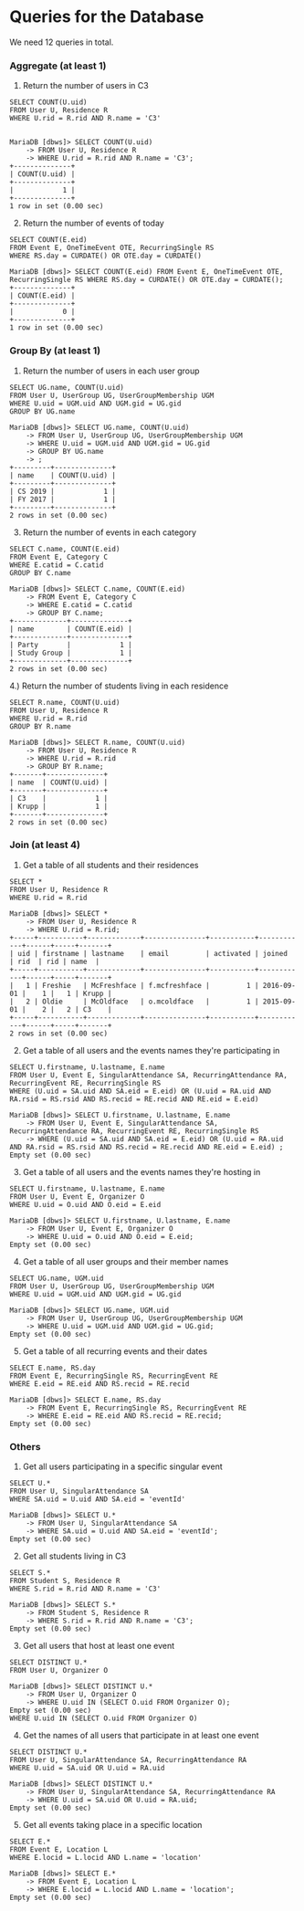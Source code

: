# Queries for the Database

We need 12 queries in total.

### Aggregate (at least 1)

1) Return the number of users in C3

```
SELECT COUNT(U.uid)
FROM User U, Residence R
WHERE U.rid = R.rid AND R.name = 'C3'


MariaDB [dbws]> SELECT COUNT(U.uid)
    -> FROM User U, Residence R
    -> WHERE U.rid = R.rid AND R.name = 'C3';
+--------------+
| COUNT(U.uid) |
+--------------+
|            1 |
+--------------+
1 row in set (0.00 sec)

```


2) Return the number of events of today

```
SELECT COUNT(E.eid)
FROM Event E, OneTimeEvent OTE, RecurringSingle RS
WHERE RS.day = CURDATE() OR OTE.day = CURDATE()

MariaDB [dbws]> SELECT COUNT(E.eid) FROM Event E, OneTimeEvent OTE, RecurringSingle RS WHERE RS.day = CURDATE() OR OTE.day = CURDATE();
+--------------+
| COUNT(E.eid) |
+--------------+
|            0 |
+--------------+
1 row in set (0.00 sec)
```

### Group By (at least 1)
1) Return the number of users in each user group

```
SELECT UG.name, COUNT(U.uid)
FROM User U, UserGroup UG, UserGroupMembership UGM
WHERE U.uid = UGM.uid AND UGM.gid = UG.gid
GROUP BY UG.name

MariaDB [dbws]> SELECT UG.name, COUNT(U.uid)
    -> FROM User U, UserGroup UG, UserGroupMembership UGM
    -> WHERE U.uid = UGM.uid AND UGM.gid = UG.gid
    -> GROUP BY UG.name
    -> ;
+---------+--------------+
| name    | COUNT(U.uid) |
+---------+--------------+
| CS 2019 |            1 |
| FY 2017 |            1 |
+---------+--------------+
2 rows in set (0.00 sec)

```

3) Return the number of events in each category

```
SELECT C.name, COUNT(E.eid)
FROM Event E, Category C
WHERE E.catid = C.catid
GROUP BY C.name

MariaDB [dbws]> SELECT C.name, COUNT(E.eid)
    -> FROM Event E, Category C
    -> WHERE E.catid = C.catid
    -> GROUP BY C.name;
+-------------+--------------+
| name        | COUNT(E.eid) |
+-------------+--------------+
| Party       |            1 |
| Study Group |            1 |
+-------------+--------------+
2 rows in set (0.00 sec)
```

4.) Return the number of students living in each residence

```
SELECT R.name, COUNT(U.uid)
FROM User U, Residence R
WHERE U.rid = R.rid 
GROUP BY R.name

MariaDB [dbws]> SELECT R.name, COUNT(U.uid)
    -> FROM User U, Residence R
    -> WHERE U.rid = R.rid 
    -> GROUP BY R.name;
+-------+--------------+
| name  | COUNT(U.uid) |
+-------+--------------+
| C3    |            1 |
| Krupp |            1 |
+-------+--------------+
2 rows in set (0.00 sec)

```

### Join (at least 4)
1) Get a table of all students and their residences

```
SELECT *
FROM User U, Residence R
WHERE U.rid = R.rid

MariaDB [dbws]> SELECT *
    -> FROM User U, Residence R
    -> WHERE U.rid = R.rid;
+-----+-----------+-------------+---------------+-----------+------------+------+-----+-------+
| uid | firstname | lastname    | email         | activated | joined     | rid  | rid | name  |
+-----+-----------+-------------+---------------+-----------+------------+------+-----+-------+
|   1 | Freshie   | McFreshface | f.mcfreshface |         1 | 2016-09-01 |    1 |   1 | Krupp |
|   2 | Oldie     | McOldface   | o.mcoldface   |         1 | 2015-09-01 |    2 |   2 | C3    |
+-----+-----------+-------------+---------------+-----------+------------+------+-----+-------+
2 rows in set (0.00 sec)

```

2) Get a table of all users and the events names they're participating in

```
SELECT U.firstname, U.lastname, E.name
FROM User U, Event E, SingularAttendance SA, RecurringAttendance RA, RecurringEvent RE, RecurringSingle RS
WHERE (U.uid = SA.uid AND SA.eid = E.eid) OR (U.uid = RA.uid AND RA.rsid = RS.rsid AND RS.recid = RE.recid AND RE.eid = E.eid) 

MariaDB [dbws]> SELECT U.firstname, U.lastname, E.name
    -> FROM User U, Event E, SingularAttendance SA, RecurringAttendance RA, RecurringEvent RE, RecurringSingle RS
    -> WHERE (U.uid = SA.uid AND SA.eid = E.eid) OR (U.uid = RA.uid AND RA.rsid = RS.rsid AND RS.recid = RE.recid AND RE.eid = E.eid) ;
Empty set (0.00 sec)
```

3) Get a table of all users and the events names they're hosting in

```
SELECT U.firstname, U.lastname, E.name
FROM User U, Event E, Organizer O
WHERE U.uid = O.uid AND O.eid = E.eid

MariaDB [dbws]> SELECT U.firstname, U.lastname, E.name
    -> FROM User U, Event E, Organizer O
    -> WHERE U.uid = O.uid AND O.eid = E.eid;
Empty set (0.00 sec)
```
4) Get a table of all user groups and their member names

```
SELECT UG.name, UGM.uid
FROM User U, UserGroup UG, UserGroupMembership UGM
WHERE U.uid = UGM.uid AND UGM.gid = UG.gid

MariaDB [dbws]> SELECT UG.name, UGM.uid
    -> FROM User U, UserGroup UG, UserGroupMembership UGM
    -> WHERE U.uid = UGM.uid AND UGM.gid = UG.gid;
Empty set (0.00 sec)
```
5) Get a table of all recurring events and their dates

```
SELECT E.name, RS.day
FROM Event E, RecurringSingle RS, RecurringEvent RE
WHERE E.eid = RE.eid AND RS.recid = RE.recid

MariaDB [dbws]> SELECT E.name, RS.day
    -> FROM Event E, RecurringSingle RS, RecurringEvent RE
    -> WHERE E.eid = RE.eid AND RS.recid = RE.recid;
Empty set (0.00 sec)
```
### Others
1) Get all users participating in a specific singular event

```
SELECT U.*
FROM User U, SingularAttendance SA
WHERE SA.uid = U.uid AND SA.eid = 'eventId'

MariaDB [dbws]> SELECT U.*
    -> FROM User U, SingularAttendance SA
    -> WHERE SA.uid = U.uid AND SA.eid = 'eventId';
Empty set (0.00 sec)
```

2) Get all students living in C3

```
SELECT S.*
FROM Student S, Residence R
WHERE S.rid = R.rid AND R.name = 'C3'

MariaDB [dbws]> SELECT S.*
    -> FROM Student S, Residence R
    -> WHERE S.rid = R.rid AND R.name = 'C3';
Empty set (0.00 sec)
```

3) Get all users that host at least one event

```
SELECT DISTINCT U.*
FROM User U, Organizer O

MariaDB [dbws]> SELECT DISTINCT U.*
    -> FROM User U, Organizer O
    -> WHERE U.uid IN (SELECT O.uid FROM Organizer O);
Empty set (0.00 sec)
WHERE U.uid IN (SELECT O.uid FROM Organizer O)
```

4) Get the names of all users that participate in at least one event

```
SELECT DISTINCT U.*
FROM User U, SingularAttendance SA, RecurringAttendance RA
WHERE U.uid = SA.uid OR U.uid = RA.uid

MariaDB [dbws]> SELECT DISTINCT U.*
    -> FROM User U, SingularAttendance SA, RecurringAttendance RA
    -> WHERE U.uid = SA.uid OR U.uid = RA.uid;
Empty set (0.00 sec)
```

5) Get all events taking place in a specific location

```
SELECT E.*
FROM Event E, Location L
WHERE E.locid = L.locid AND L.name = 'location'

MariaDB [dbws]> SELECT E.*
    -> FROM Event E, Location L
    -> WHERE E.locid = L.locid AND L.name = 'location';
Empty set (0.00 sec)
```
